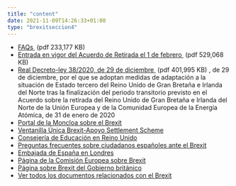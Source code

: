 ```yaml
---
title: "content"
date: 2021-11-09T14:26:33+01:00
type: "brexitseccion4"
---
```

<ul class="ulDocs">
<li><span class="txt"><a title="Ir a 'FAQs', en ventana nueva" target="_blank" href="{{<siteurl>}}documentos/PDF/medidas_estrategicas/brexit/eu-student-faq.pdf" rel="noopener">FAQs <i class="icon fas fa-external-link-alt"></i></a><span>&nbsp;</span><span title="pdf 233,177 KB" class="tamaTipo">(pdf 233,177 KB)</span></span></li>
<li><span class="txt"><a title="Ir a 'Entrada en vigor del Acuerdo de Retirada el 1 de febrero', en ventana nueva" target="_blank" href="{{<siteurl>}}documentos/PDF/medidas_estrategicas/brexit/Acuerdo_de_Retirada_RU_UE_01022020.pdf" rel="noopener">Entrada en vigor del Acuerdo de Retirada el 1 de febrero <i class="icon fas fa-external-link-alt"></i></a><span>&nbsp;</span><span title="pdf 529,068 KB" class="tamaTipo">(pdf 529,068 KB)</span></span></li>
<li><span class="txt"><a title="Ir a 'Real Decreto-ley 38/2020, de 29 de diciembre', en ventana nueva" target="_blank" href="{{<siteurl>}}documentos/PDF/medidas_estrategicas/brexit/BOE_A_2020_17266.pdf" rel="noopener">Real Decreto-ley 38/2020, de 29 de diciembre <i class="icon fas fa-external-link-alt"></i></a><span>&nbsp;</span><span title="pdf 401,995 KB" class="tamaTipo">(pdf 401,995 KB)</span>&nbsp;, de 29 de diciembre, por el que se adoptan medidas de adaptaci&oacute;n a la situaci&oacute;n de Estado tercero del Reino Unido de Gran Breta&ntilde;a e Irlanda del Norte tras la finalizaci&oacute;n del periodo transitorio previsto en el Acuerdo sobre la retirada del Reino Unido de Gran Breta&ntilde;a e Irlanda del Norte de la Uni&oacute;n Europea y de la Comunidad Europea de la Energ&iacute;a At&oacute;mica, de 31 de enero de 2020</span></li>
<li><span class="txt"><a href="http://www.lamoncloa.gob.es/brexit/Paginas/index.aspx" title="Ir a 'Portal de la Moncloa sobre el Brexit', en ventana nueva" target="_blank" rel="noopener">Portal de la Moncloa sobre el Brexit <i class="icon fas fa-external-link-alt"></i></a></span></li>
<li><span class="txt"><a href="http://www.exteriores.gob.es/Embajadas/LONDRES/es/VivirEn/Brexit-Espanoles/Paginas/Asistencia-a-los-ciudadanos-espa%C3%B1oles-con-el-%E2%80%98EU-Settlement-Scheme%E2%80%99.aspx" title="Ir a 'Ventanilla &Uacute;nica Brexit-Apoyo Settlement Scheme', en ventana nueva" target="_blank" rel="noopener">Ventanilla &Uacute;nica Brexit-Apoyo Settlement Scheme <i class="icon fas fa-external-link-alt"></i></a></span></li>
<li><span class="txt"><a href="https://www.educacionyfp.gob.es/reinounido/brexit.html" title="Ir a 'Consejer&iacute;a de Educaci&oacute;n en Reino Unido', en ventana nueva" target="_blank" rel="noopener">Consejer&iacute;a de Educaci&oacute;n en Reino Unido <i class="icon fas fa-external-link-alt"></i></a></span></li>
<li><span class="txt"><a href="http://www.exteriores.gob.es/Embajadas/LONDRES/es/VivirEn/Brexit-Espanoles/Documents/FAQS%20BREXIT.pdf" title="Ir a 'Preguntas frecuentes sobre ciudadanos espa&ntilde;oles ante el Brexit', en ventana nueva" target="_blank" rel="noopener">Preguntas frecuentes sobre ciudadanos espa&ntilde;oles ante el Brexit <i class="icon fas fa-external-link-alt"></i></a></span></li>
<li><span class="txt"><a href="http://www.exteriores.gob.es/Embajadas/LONDRES/es/VivirEn/Brexit-Espanoles/Paginas/default.aspx" title="Ir a 'Embajada de Espa&ntilde;a en Londres', en ventana nueva" target="_blank" rel="noopener">Embajada de Espa&ntilde;a en Londres <i class="icon fas fa-external-link-alt"></i></a></span></li>
<li><span class="txt"><a href="https://ec.europa.eu/commission/brexit-negotiations_en" title="Ir a 'P&aacute;gina de la Comisi&oacute;n Europea sobre Brexit', en ventana nueva" target="_blank" rel="noopener">P&aacute;gina de la Comisi&oacute;n Europea sobre Brexit <i class="icon fas fa-external-link-alt"></i></a></span></li>
<li><span class="txt"><a href="https://www.gov.uk/brexit" title="Ir a 'P&aacute;gina sobre Brexit del Gobierno brit&aacute;nico', en ventana nueva" target="_blank" rel="noopener">P&aacute;gina sobre Brexit del Gobierno brit&aacute;nico <i class="icon fas fa-external-link-alt"></i></a></span></li>
<li><span class="txt"><a href="https://eur-lex.europa.eu/content/news/Brexit-UK-withdrawal-from-the-eu.html?locale=es" title="Ir a 'Ver todos los documentos relacionados con el Brexit', en ventana nueva" target="_blank" rel="noopener">Ver todos los documentos relacionados con el Brexit <i class="icon fas fa-external-link-alt"></i></a></span></li>
</ul>
